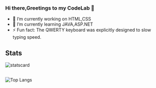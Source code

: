 ### Hi there,Greetings to my CodeLab 🙌

- 🔭 I’m currently working on 
HTML,CSS
- 🌱 I’m currently learning 
JAVA,ASP.NET
- ⚡ Fun fact:
The QWERTY keyboard was explicitly designed to slow typing speed.

## Stats
![statscard](https://github-readme-stats.vercel.app/api?username=naveej&&show_icons=true&title_color=33C9FF&icon_color=33C9FF&text_color=daf7dc&bg_color=FFFFFF00)

## 
![Top Langs](https://github-readme-stats.vercel.app/api/top-langs/?username=naveej&layout=compact&bg_color=FFFFFF00&title_color=33C9FF&text_color=daf7dc)
